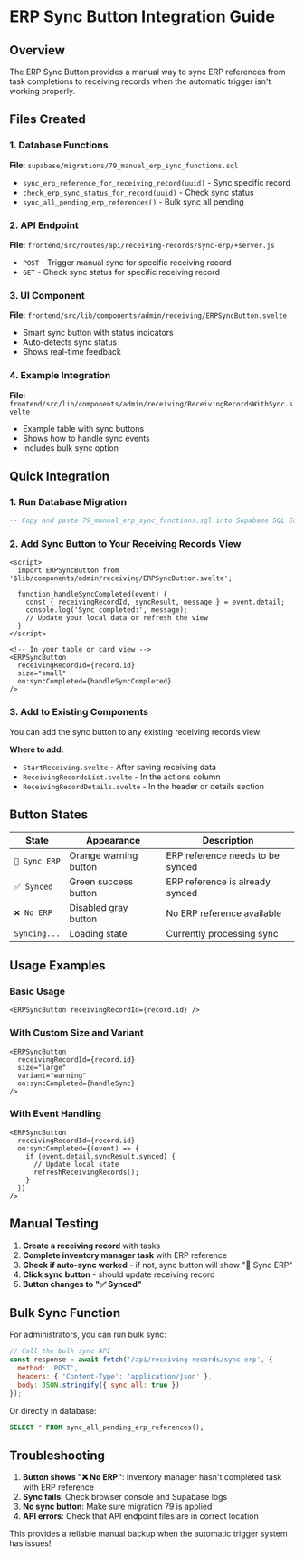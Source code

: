# ERP Sync Button Integration Guide

## Overview
The ERP Sync Button provides a manual way to sync ERP references from task completions to receiving records when the automatic trigger isn't working properly.

## Files Created

### 1. Database Functions
**File**: `supabase/migrations/79_manual_erp_sync_functions.sql`
- `sync_erp_reference_for_receiving_record(uuid)` - Sync specific record
- `check_erp_sync_status_for_record(uuid)` - Check sync status
- `sync_all_pending_erp_references()` - Bulk sync all pending

### 2. API Endpoint
**File**: `frontend/src/routes/api/receiving-records/sync-erp/+server.js`
- `POST` - Trigger manual sync for specific receiving record
- `GET` - Check sync status for specific receiving record

### 3. UI Component
**File**: `frontend/src/lib/components/admin/receiving/ERPSyncButton.svelte`
- Smart sync button with status indicators
- Auto-detects sync status
- Shows real-time feedback

### 4. Example Integration
**File**: `frontend/src/lib/components/admin/receiving/ReceivingRecordsWithSync.svelte`
- Example table with sync buttons
- Shows how to handle sync events
- Includes bulk sync option

## Quick Integration

### 1. Run Database Migration
```sql
-- Copy and paste 79_manual_erp_sync_functions.sql into Supabase SQL Editor
```

### 2. Add Sync Button to Your Receiving Records View
```svelte
<script>
  import ERPSyncButton from '$lib/components/admin/receiving/ERPSyncButton.svelte';
  
  function handleSyncCompleted(event) {
    const { receivingRecordId, syncResult, message } = event.detail;
    console.log('Sync completed:', message);
    // Update your local data or refresh the view
  }
</script>

<!-- In your table or card view -->
<ERPSyncButton 
  receivingRecordId={record.id}
  size="small"
  on:syncCompleted={handleSyncCompleted}
/>
```

### 3. Add to Existing Components
You can add the sync button to any existing receiving records view:

**Where to add:**
- `StartReceiving.svelte` - After saving receiving data
- `ReceivingRecordsList.svelte` - In the actions column
- `ReceivingRecordDetails.svelte` - In the header or details section

## Button States

| State | Appearance | Description |
|-------|------------|-------------|
| `🔄 Sync ERP` | Orange warning button | ERP reference needs to be synced |
| `✅ Synced` | Green success button | ERP reference is already synced |
| `❌ No ERP` | Disabled gray button | No ERP reference available |
| `Syncing...` | Loading state | Currently processing sync |

## Usage Examples

### Basic Usage
```svelte
<ERPSyncButton receivingRecordId={record.id} />
```

### With Custom Size and Variant
```svelte
<ERPSyncButton 
  receivingRecordId={record.id}
  size="large"
  variant="warning"
  on:syncCompleted={handleSync}
/>
```

### With Event Handling
```svelte
<ERPSyncButton 
  receivingRecordId={record.id}
  on:syncCompleted={(event) => {
    if (event.detail.syncResult.synced) {
      // Update local state
      refreshReceivingRecords();
    }
  }}
/>
```

## Manual Testing

1. **Create a receiving record** with tasks
2. **Complete inventory manager task** with ERP reference
3. **Check if auto-sync worked** - if not, sync button will show "🔄 Sync ERP"
4. **Click sync button** - should update receiving record
5. **Button changes to "✅ Synced"**

## Bulk Sync Function

For administrators, you can run bulk sync:

```javascript
// Call the bulk sync API
const response = await fetch('/api/receiving-records/sync-erp', {
  method: 'POST',
  headers: { 'Content-Type': 'application/json' },
  body: JSON.stringify({ sync_all: true })
});
```

Or directly in database:
```sql
SELECT * FROM sync_all_pending_erp_references();
```

## Troubleshooting

1. **Button shows "❌ No ERP"**: Inventory manager hasn't completed task with ERP reference
2. **Sync fails**: Check browser console and Supabase logs
3. **No sync button**: Make sure migration 79 is applied
4. **API errors**: Check that API endpoint files are in correct location

This provides a reliable manual backup when the automatic trigger system has issues!